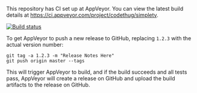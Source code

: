 This repository has CI set up at AppVeyor.  You can view the latest build details at https://ci.appveyor.com/project/codethug/simpletv.

[![Build status](https://ci.appveyor.com/api/projects/status/pfwj1adp499h6yco?svg=true)](https://ci.appveyor.com/project/codethug/simpletv)

To get AppVeyor to push a new release to GitHub, replacing `1.2.3` with the actual version number:

```
git tag -a 1.2.3 -m "Release Notes Here"
git push origin master --tags
```

This will trigger AppVeyor to build, and if the build succeeds and all tests pass, AppVeyor will create a 
release on GitHub and upload the build artifacts to the release on GitHub.
